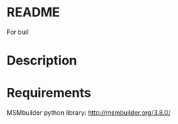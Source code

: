 # README

For buil

# Description


# Requirements

MSMbuilder python library: http://msmbuilder.org/3.8.0/
